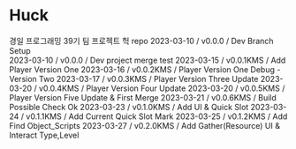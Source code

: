 # Huck

경일 프로그래밍 39기 팀 프로젝트 헉 repo
2023-03-10 / v0.0.0 / Dev Branch Setup  
2023-03-10 / v0.0.0 / Dev project merge test
2023-03-15 / v0.0.1KMS / Add Player Version One
2023-03-16 / v0.0.2KMS / Player Version One Debug - Version Two
2023-03-17 / v0.0.3KMS / Player Version Three Update
2023-03-20 / v0.0.4KMS / Player Version Four Update
2023-03-20 / v0.0.5KMS / Player Version Five Update & First Merge
2023-03-21 / v0.0.6KMS / Build Possible Check Ok
2023-03-23 / v0.1.0KMS / Add UI & Quick Slot
2023-03-24 / v0.1.1KMS / Add Current Quick Slot Mark
2023-03-25 / v0.1.2KMS / Add Find Object_Scripts
2023-03-27 / v0.2.0KMS / Add Gather(Resource) UI & Interact Type,Level

